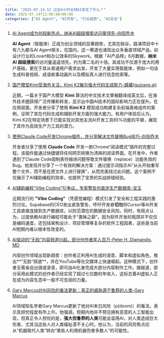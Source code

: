 ```yaml
---
title: "2025.07.14.12 过去4小时全球AI发生了什么？"
date: 2025-07-14T12:00:08+08:00
categories: ["AI Agent", "AI开发", "行业趋势", "AI安全"]
---
```


1. [AI Agent成为创投新热点，纳米AI超级搜索访问量领先-向阳乔木](https://x.com/vista8/status/1944591872359641446)

   **AI Agent**（智能体）正成为创业领域的显著趋势，尤其在硅谷，路演项目中十有八九都与AI Agent相关。在国内，这一赛道也涌现出众多垂直领域产品，如设计行业的Lovart和办公效率的Skywork。根据「AI产品榜」6月数据，**纳米 AI 超级搜索**的访问量遥遥领先，约为第二名的十倍。其成功不仅源于庞大的用户基础，更在于其从普通用户需求出发，开发了大量实用智能体，例如一句话生成科普视频、成语故事动画片以及模拟真人进行信息检索等。

2. [国产模型Kimi受海外关注，Kimi K2展示强大代码生成能力-歸藏(guizang.ai)](https://x.com/op7418/status/1944585254951686229)

   近期，一篇关于国产大模型 **Kimi** 算法的中文技术文章被翻译成英文后，在海外技术圈获得广泛传播和转发，显示出中国AI技术的国际影响力正在提升。在应用层面，开发者分享了使用 **Kimi K2** 模型成功构建复杂前端表格组件的案例，证明了其在代码生成和辅助开发方面的强大能力。有用户体验后认为，Kimi K2在特定场景下已能实现对其他主流AI开发工具85%功能的平替，展现了其作为高效生产力工具的潜力。

3. [使用Claude Code开发Chrome插件，并分享解决文件替换Bug技巧-向阳乔木](https://x.com/vista8/status/1944572376244699221)

   开发者分享了使用 **Claude Code** 开发一款Chrome“阅读模式”插件的完整过程。该插件能通过快捷键将任何网页转换为清爽的阅读界面。在开发中，作者遇到了Claude Code因制表符缩进问题导致文件替换（replace）功能失效的Bug。他发现并分享了一个有效的解决方案：通过提示词指示AI“从头开始重写整个文件，而不是在原文件上进行替换”，从而完美绕过此问题。这个案例不仅展示了AI辅助编程的效率，也提供了宝贵的实战排错经验。

4. [AI辅助编程“Vibe Coding”引争议，专家警告勿直连生产数据库-宝玉](https://x.com/dotey/status/1944554297779212395)

   近期流行的 **"Vibe Coding"**（凭感觉编程）模式引发了安全和工程实践的激烈讨论。Supabase的CEO发出紧急警告，呼吁开发者**切勿**将Cursor等AI开发工具直接连接到生产数据库，以防范潜在的数据安全风险。同时，有观点认为，过度依赖AI进行编程可能处于“愚昧之巅”，因为软件开发的瓶颈并不仅仅是编码速度，还包括架构设计、项目管理等复杂的软件工程因素，这些是当前AI短期内难以根本性改变的。

5. [AI驱动的“无脸”内容频道兴起，部分创作者年入百万-Peter H. Diamandis, MD](https://x.com/PeterDiamandis/status/1944577971504722065)

   内容创作领域出现新趋势：创作者正利用AI生成的语音、脚本和虚拟角色，推出**“无脸”频道**，并在YouTube等社交媒体上快速崛起。这种模式下，创作者无需亲自出镜或录音，即可由AI化身完成大部分内容制作工作。据报道，部分采用此模式的创作者已经实现了超过七位数的年收入，这标志着AI虚拟人正在成为内容生态中一股不可忽视的力量。

6. [Gary Marcus对AI风险的看法更新：真正的威胁源于鲁莽的人类-Gary Marcus](https://x.com/GaryMarcus/status/1944563227540721673)

   AI领域知名学者Gary Marcus更新了他对AI末日风险（p(doom)）的看法，表示其担忧程度有所上升。他强调，短期内他并不预见拥有恶意的人工智能出现，但真正令人担忧的是，**强大但鲁莽的人类**可能会滥用AI，对人类造成巨大伤害，尤其当这些人对人类福祉漠不关心时。他认为，当前的风险焦点应从“机器取代人类”转向“某些人利用机器伤害多数人”的可能性。